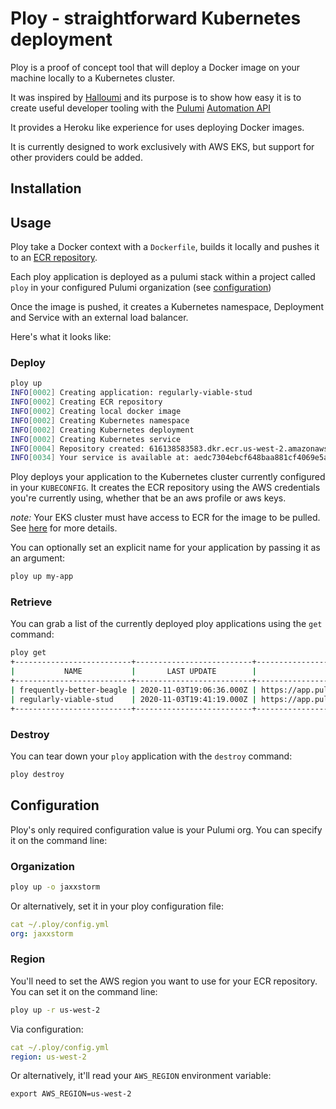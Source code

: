# Ploy - straightforward Kubernetes deployment

Ploy is a proof of concept tool that will deploy a Docker image on your machine locally to a Kubernetes cluster.

It was inspired by [Halloumi](https://github.com/pulumi/halloumi) and its purpose is to show how easy it is to create useful developer tooling with the [Pulumi](https://pulumi.com/) [Automation API](https://pkg.go.dev/github.com/pulumi/pulumi/sdk/v2/go/x/auto)

It provides a Heroku like experience for uses deploying Docker images.

It is currently designed to work exclusively with AWS EKS, but support for other providers could be added.

## Installation



## Usage

Ploy take a Docker context with a `Dockerfile`, builds it locally and pushes it to an [ECR repository](https://docs.aws.amazon.com/AmazonECR/latest/userguide/Repositories.html).

Each ploy application is deployed as a pulumi stack within a project called `ploy` in your configured Pulumi organization (see [configuration](##configuration))

Once the image is pushed, it creates a Kubernetes namespace, Deployment and Service with an external load balancer.

Here's what it looks like:

### Deploy

```bash
ploy up
INFO[0002] Creating application: regularly-viable-stud
INFO[0002] Creating ECR repository
INFO[0002] Creating local docker image
INFO[0002] Creating Kubernetes namespace
INFO[0002] Creating Kubernetes deployment
INFO[0002] Creating Kubernetes service
INFO[0004] Repository created: 616138583583.dkr.ecr.us-west-2.amazonaws.com/regularly-viable-stud-e23717a
INFO[0034] Your service is available at: aedc7304ebcf648baa881cf4069e5aad-354579065.us-west-2.elb.amazonaws.com
```

Ploy deploys your application to the Kubernetes cluster currently configured in your `KUBECONFIG`. It creates the ECR repository using the AWS credentials you're currently using, whether that be an aws profile or aws keys.

_note:_ Your EKS cluster must have access to ECR for the image to be pulled. See [here](https://docs.aws.amazon.com/AmazonECR/latest/userguide/ECR_on_EKS.html) for more details.

You can optionally set an explicit name for your application by passing it as an argument:

```bash
ploy up my-app
```

### Retrieve

You can grab a list of the currently deployed ploy applications using the `get` command:

```bash
ploy get
+--------------------------+--------------------------+----------------------------------------------------------------+-------------------------------------------------------------------------------+
|           NAME           |       LAST UPDATE        |                        DEPLOYMENT INFO                         |                                      URL                                      |
+--------------------------+--------------------------+----------------------------------------------------------------+-------------------------------------------------------------------------------+
| frequently-better-beagle | 2020-11-03T19:06:36.000Z | https://app.pulumi.com/jaxxstorm/ploy/frequently-better-beagle | http://a9027e3626d3a41a78e600ab832991d3-975080570.us-west-2.elb.amazonaws.com |
| regularly-viable-stud    | 2020-11-03T19:41:19.000Z | https://app.pulumi.com/jaxxstorm/ploy/regularly-viable-stud    | http://aedc7304ebcf648baa881cf4069e5aad-354579065.us-west-2.elb.amazonaws.com |
+--------------------------+--------------------------+----------------------------------------------------------------+-------------------------------------------------------------------------------+
```

### Destroy

You can tear down your `ploy` application with the `destroy` command:

```bash
ploy destroy
```

## Configuration

Ploy's only required configuration value is your Pulumi org. You can specify it on the command line:

### Organization

```bash
ploy up -o jaxxstorm
```

Or alternatively, set it in your ploy configuration file:

```yaml
cat ~/.ploy/config.yml
org: jaxxstorm
```

### Region

You'll need to set the AWS region you want to use for your ECR repository. You can set it on the command line:

```bash
ploy up -r us-west-2
```

Via configuration:

```yaml
cat ~/.ploy/config.yml
region: us-west-2
```

Or alternatively, it'll read your `AWS_REGION` environment variable:

```
export AWS_REGION=us-west-2
```
